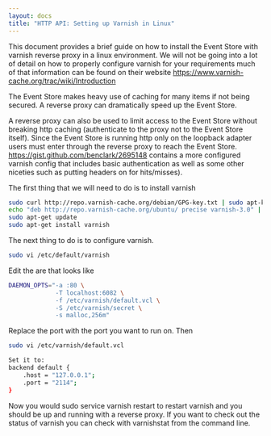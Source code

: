 ```yaml
---
layout: docs
title: "HTTP API: Setting up Varnish in Linux"
---
```


This document provides a brief guide on how to install the Event Store with varnish reverse proxy in a linux environment. We will not be going into a lot of detail on how to properly configure varnish for your requirements much of that information can be found on their website https://www.varnish-cache.org/trac/wiki/Introduction

The Event Store makes heavy use of caching for many items if not being secured. A reverse proxy can dramatically speed up the Event Store. 

A reverse proxy can also be used to limit access to the Event Store without breaking http caching (authenticate to the proxy not to the Event Store itself). Since the Event Store is running http only on the loopback adapter users must enter through the reverse proxy to reach the Event Store. https://gist.github.com/benclark/2695148 contains a more configured varnish config that includes basic authentication as well as some other niceties such as putting headers on for hits/misses). 

The first thing that we will need to do is to install varnish

```bash
sudo curl http://repo.varnish-cache.org/debian/GPG-key.txt | sudo apt-key add -
echo "deb http://repo.varnish-cache.org/ubuntu/ precise varnish-3.0" | sudo tee -a /etc/apt/sources.list
sudo apt-get update
sudo apt-get install varnish
```

The next thing to do is to configure varnish.

```bash
sudo vi /etc/default/varnish

```

Edit the are that looks like

```bash
DAEMON_OPTS="-a :80 \
             -T localhost:6082 \
             -f /etc/varnish/default.vcl \
             -S /etc/varnish/secret \
             -s malloc,256m"

```

Replace the port with the port you want to run on. Then

```bash
sudo vi /etc/varnish/default.vcl

Set it to:
backend default {
    .host = "127.0.0.1";
    .port = "2114";
}
```

Now you would sudo service varnish restart to restart varnish and you should be up and running with a reverse proxy. If you want to check out the status of varnish you can check with varnishstat from the command line.